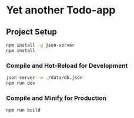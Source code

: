 # Yet another Todo-app

    

## Project Setup

```sh
npm install -g json-server
npm install
```

### Compile and Hot-Reload for Development

```sh
json-server -w ./data/db.json
npm run dev
```

### Compile and Minify for Production

```sh
npm run build
```
